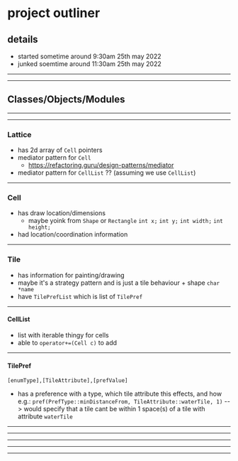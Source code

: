 # project outliner

## details
- started sometime around 9:30am 25th may 2022
- junked soemtime around 11:30am 25th may 2022

------------------------
------------------------

##  Classes/Objects/Modules

------------------------
------------------------

### Lattice
- has 2d array of `Cell` pointers
- mediator pattern for `Cell`
    - https://refactoring.guru/design-patterns/mediator
- mediator pattern for `CellList` ?? (assuming we use `CellList`)

------------------------

### Cell
- has draw location/dimensions
    - maybe yoink from `Shape` or `Rectangle`
    `int x;`
    `int y;`
    `int width;`
    `int height;`
- had location/coordination information

------------------------

### Tile
- has information for painting/drawing
- maybe it's a strategy pattern and is just a tile behaviour + shape
`char *name`
- have `TilePrefList` which is list of `TilePref`
    
------------------------

#### CellList
- list with iterable thingy for cells
- able to `operator+=(Cell c)` to add

------------------------

#### TilePref
`[enumType],[TileAttribute],[prefValue]`
- has a preference with a type, which tile attribute this effects, and how
    e.g.: `pref(PrefType::minDistanceFrom, TileAttribute::waterTile, 1)`
    --> would specify that a tile cant be within 1 space(s) of a tile with attribute `waterTile`

------------------------



------------------------



------------------------



------------------------
------------------------
